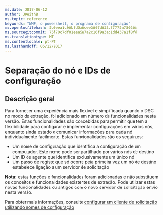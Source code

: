 ```yaml
---
ms.date: 2017-06-12
author: JKeithB
ms.topic: reference
keywords: "WMF, o powershell, o programa de configuração"
ms.openlocfilehash: 5b9eea1c90bfd5a8cee3897d832bf7775a750308
ms.sourcegitcommit: 75f70c7df01eea5e7a2c16f9a3ab1dd437a1f8fd
ms.translationtype: MT
ms.contentlocale: pt-PT
ms.lasthandoff: 06/12/2017
---
```

# <a name="separation-of-node-and-configuration-ids"></a>Separação do nó e IDs de configuração

## <a name="overview"></a>Descrição geral

Para fornecer uma experiência mais flexível e simplificada quando o DSC no modo de extração, foi adicionado um número de funcionalidades nesta versão. Estas funcionalidades são concebidas para permitir que tem a flexibilidade para configurar e implementar configurações em vários nós, enquanto ainda estado e comunicar informações para cada nó individualmente facilmente. Estas funcionalidades são os seguintes:

* Um nome de configuração que identifica a configuração de um computador. Este nome pode ser partilhado por vários nós de destino 
* Um ID de agente que identifica exclusivamente um único nó
* Um passo de registo que só ocorre pela primeira vez um nó de destino estabelece ligação a um servidor de solicitação

**Nota:** estas funções e funcionalidades foram adicionadas e não substituem os conceitos e funcionalidades existentes de extração. Pode utilizar estas novas funcionalidades ou antigos com o novo servidor de solicitação envio nesta versão.

Para obter mais informações, consulte [configurar um cliente de solicitação utilizando nomes de configuração](https://msdn.microsoft.com/powershell/dsc/pullclientconfignames)

